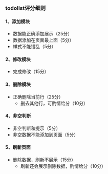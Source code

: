### todolist评分细则

#### 1、添加模块

- 数据能正确添加展示（25分）
- 数据添加在页面最上面（5分）
- 样式不能错乱（5分）

#### 2、修改模块

- 完成修改（15分）

#### 3、删除模块

- 正确删除当前行（25分）
  - 删去其他行，可酌情给分（10分）

#### 4、非空判断

- 非空判断和提示（5分）
- 非空数据不能添加到页面（5分）

#### 5、刷新页面

- 删除数据，刷新不展示（15分）
  - 刷新还会展示删除数据，酌情给分（10分）

